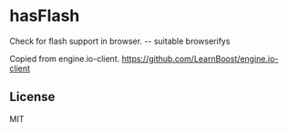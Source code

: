 hasFlash
========

Check for flash support in browser.
-- suitable browserifys

Copied from engine.io-client.
https://github.com/LearnBoost/engine.io-client


## License

MIT

